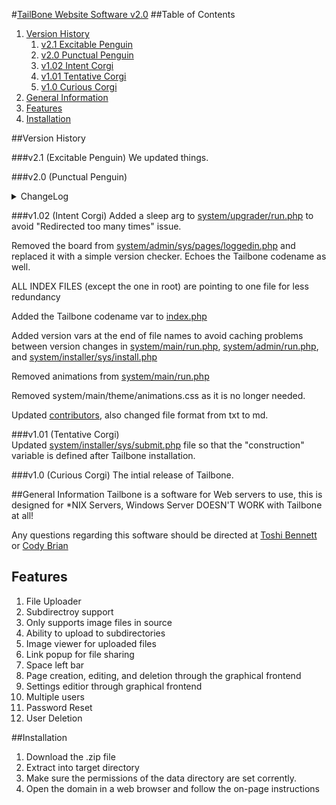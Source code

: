 #[TailBone Website Software v2.0](https://tailbone.gardenwolf.com/ "Tailbone's Official Website")
##Table of Contents
1. [Version History](#version-history)
	1. [v2.1 Excitable Penguin](#v21-excitable-penguin) 
	2. [v2.0 Punctual Penguin](#v20-punctual-penguin) 
	3. [v1.02 Intent Corgi](#v102-intent-corgi)
	4. [v1.01 Tentative Corgi](#v101-tentative-corgi)
	5. [v1.0 Curious Corgi](#v10-curious-corgi)
2. [General Information](#general-information)
3. [Features](#features)
4. [Installation](#installation)

##Version History

###v2.1 (Excitable Penguin)
We updated things.

###v2.0 (Punctual Penguin)
<details>
	<summary>ChangeLog</summary>  
	[system/admin/run.php](system/admin/run.php)  
	-Updated to use the new theme file.  
	-Added MSGBanner.js script.  
	-Added the version tags to prevent "bad cache".  
	-Removed the strange page reg thing I did...  
	-Fixed a session timeout issue.  
	-New MSGBanner script.  

	[system/admin/sys/editTheme.php](system/admin/sys/editTheme.php) - Updated to use the new theme file.

	[system/admin/sys/pages/theme.php](system/admin/sys/pages/theme.php) - Updated to use the new theme file.

	[system/main/theme/theme.php](system/main/theme/theme.php)
	--REPLACES themeColours.scss.php thing...

	[system/main/theme/animations.css](system/main/theme/animations.css)
	--ADDED

	[data/theme.php](data/theme.php)
	--REPLACES colours.php

	[system/jScipts/loading.js](system/jScipts/loading.js) - Removed MSGBanner parts.

	[system/jScipts/MSGBanner.js](system/jScipts/MSGBanner.js)
	--NEW: Contains the click to close and the timeout.

	[system/main/run.php](system/main/run.php)  
	-Updated to use the new theme file.  
	-Updated to report 404 as a header.  
	-Updated to make edit button direct to settings when a 404 has occurred.  
	-Added the MSGBanner.js script.  
	-Added the version tags to prevent "bad cache".  
	-Fixed a session timeout issue.  
	-New MSGBanner script.  
	-Re-added the animations.  
	-No longer requiring file. Only echoing its contents. (More secure and prevents scripts from running.)  

	[system/installer/sys/install.php](system/installer/sys/install.php)  
	-Updated to use the new theme file.  
	-Added the version tags to prevent "bad cache".  

	[system/jScripts/wysiwyg.php](system/jScripts/wysiwyg.php) - Updated to use the new theme file.

	[system/installer/sys/sumbit.php](system/installer/sys/sumbit.php) - Fixed MSGBanner parameters.

	[system/upgrader/run.php](system/upgrader/run.php) - Updated to edit data folder colours.php to theme.php.

	[system/admin/sys/pages/file_manager.php](system/admin/sys/pages/file_manager.php) - Updated to the new theme stuffs.

	[system/admin/sys/pages/pages.php](system/admin/sys/pages/pages.php) - Re-arranged the buttons.

	system/admin/sys/pages/pages_*.php
	--REMOVED

	[system/admin/sys/pages/pages.php](system/admin/sys/pages/pages.php) - Updated to contain ALL pages data.

	system/admin/sys/sys.pagereg.php
	--REMOVED

	[system/admin/sys/pages/users.php](system/admin/sys/pages/users.php) - Updated to use new theme var.

	[system/admin/sys/*](system/admin/sys/) (excluding pages folder)  
	-Updated to work with the new loggedin check.  
	-Updated to use new MSGBanner.  

	[index.php](index.php)  
	-Added the new loggedin check.  
	-Added getUsers() function.  

	[system/admin/sys/pages/users.php](system/admin/sys/pages/users.php) - Now uses the userList function.

	[system/admin/sys/pages/loggedin.php](system/admin/sys/pages/loggedin.php) -Added server admin email.

	[system/main/theme/main.css](system/main/theme/main.css) -Fixed stretched images issue.

	[system/admin/sys/pages/file_manager.php](system/admin/sys/pages/file_manager.php) - Viewer is no longer a pesky iframe. It is a proper image viewer this time.
</details>

###v1.02 (Intent Corgi)
Added a sleep arg to [system/upgrader/run.php](system/upgrader/run.php) to avoid "Redirected too many times" issue.

Removed the board from [system/admin/sys/pages/loggedin.php](system/admin/sys/pages/loggedin.php) and replaced it with a simple version checker.  Echoes the Tailbone codename as well.

ALL INDEX FILES (except the one in root) are pointing to one file for less redundancy

Added the Tailbone codename var to [index.php](index.php)

Added version vars at the end of file names to avoid caching problems between version changes in [system/main/run.php](system/main/run.php), [system/admin/run.php](system/admin/run.php), and [system/installer/sys/install.php](system/installer/sys/install.php)

Removed animations from [system/main/run.php](system/main/run.php)

Removed system/main/theme/animations.css as it is no longer needed.

Updated [contributors](contributors.md), also changed file format from txt to md.

###v1.01 (Tentative Corgi)  
Updated [system/installer/sys/submit.php](system/installer/sys/submit.php) file so that the "construction" variable is defined after Tailbone installation.

###v1.0 (Curious Corgi) 
The intial release of Tailbone.

##General Information
Tailbone is a software for Web servers to use, this is designed for \*NIX Servers,	 Windows Server DOESN'T WORK with Tailbone at all!
  
Any questions regarding this software should be directed at [Toshi Bennett](mailto:toshi@gardenwolf.com?Subject=Tailbone "Send an email to Toshi") or [Cody Brian](mailto:cody@gardenwolf.com?Subject=Tailbone "Send an email to Cody")


## Features
1. File Uploader
  1. Subdirectroy support
  2. Only supports image files in source
  3. Ability to upload to subdirectories
  4. Image viewer for uploaded files
  5. Link popup for file sharing
  6. Space left bar
2. Page creation, editing, and deletion through the graphical frontend
3. Settings editior through graphical frontend
4. Multiple users
  1. Password Reset
  2. User Deletion

##Installation
1. Download the .zip file
2. Extract into target directory
3. Make sure the permissions of the data directory are set corrently.
4. Open the domain in a web browser and follow the on-page instructions
